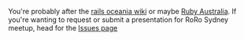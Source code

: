 You're probably after the [rails oceania wiki](https://github.com/rails-oceania/roro/wiki) or maybe [Ruby Australia](http://ruby.org.au). If you're wanting to request or submit a presentation for RoRo Sydney meetup, head for the [Issues page](https://github.com/rails-oceania/roro/issues)
